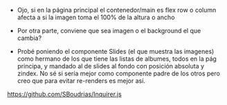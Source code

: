 - Ojo, si en la página principal el contenedor/main es flex row o column afecta a si la imagen toma el 100% de la altura o ancho

- Por otra parte, conviene que sea imagen o el background el que cambia?

- Probé poniendo el componente Slides (el que muestra las imagenes) como hermano de los que tiene las listas de albumes, todos en la pág principa, y mandado al de slides al fondo con posición absoluta y zindex. No sé si sería mejor como componente padre de los otros pero creo que para evitar re-renders es mejor así.

https://github.com/SBoudrias/Inquirer.js

